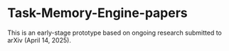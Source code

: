 # Task-Memory-Engine-papers
This is an early-stage prototype based on ongoing research submitted to arXiv (April 14, 2025).
